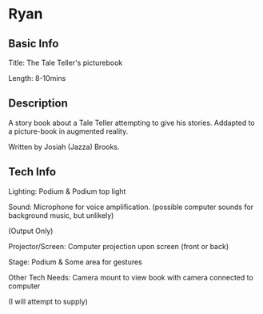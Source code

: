 # Ryan


## Basic Info

Title: The Tale Teller's picturebook

Length: 8-10mins


## Description
A story book about a Tale Teller attempting to give his stories. Addapted to a picture-book in augmented reality.

Written by Josiah (Jazza) Brooks.


## Tech Info

Lighting: Podium & Podium top light

Sound: Microphone for voice amplification. (possible computer sounds for background music, but unlikely)

(Output Only)

Projector/Screen: Computer projection upon screen (front or back)

Stage: Podium & Some area for gestures

Other Tech Needs: Camera mount to view book with camera connected to computer

(I will attempt to supply)
